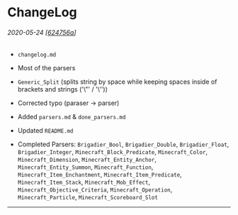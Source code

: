 # ChangeLog

###### 2020-05-24 [[624756a](https://github.com/danijel1023/MC_Command_IDE/commit/624756a09caa0d32b815e46dc1d679646b6887fe)]

- `changelog.md`
- Most of the parsers
- `Generic_Split` (splits string by space while keeping spaces inside of brackets and strings ('\\"' / '\\''))
- Corrected typo (paraser -> parser)
- Added `parsers.md` & `done_parsers.md`
- Updated `README.md`

- Completed Parsers:
`Brigadier_Bool`,
`Brigadier_Double`,
`Brigadier_Float`,
`Brigadier_Integer`,
`Minecraft_Block_Predicate`,
`Minecraft_Color`,
`Minecraft_Dimension`,
`Minecraft_Entity_Anchor`,
`Minecraft_Entity_Summon`,
`Minecraft_Function`,
`Minecraft_Item_Enchantment`,
`Minecraft_Item_Predicate`,
`Minecraft_Item_Stack`,
`Minecraft_Mob_Effect`,
`Minecraft_Objective_Criteria`,
`Minecraft_Operation`,
`Minecraft_Particle`,
`Minecraft_Scoreboard_Slot`
---


